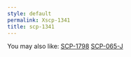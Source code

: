 ```yaml
---
style: default
permalink: Xscp-1341
title: scp-1341
---
```

You may also like:
[SCP-1798](http://scp-wiki.net/scp-1798)
[SCP-065-J](http://scp-wiki.net/scp-065-j)